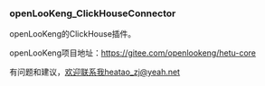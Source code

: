 ### openLooKeng_ClickHouseConnector

openLooKeng的ClickHouse插件。

openLooKeng项目地址：https://gitee.com/openlookeng/hetu-core

有问题和建议，欢迎联系我heatao_zj@yeah.net
